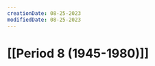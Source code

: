```yaml
---
creationDate: 08-25-2023
modifiedDate: 08-25-2023
---
```

# <span id="c"><a>[[Period 8 (1945-1980)]]</a></span>

